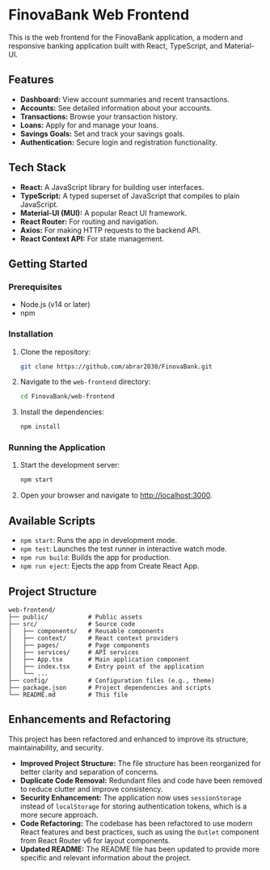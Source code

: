 # FinovaBank Web Frontend

This is the web frontend for the FinovaBank application, a modern and responsive banking application built with React, TypeScript, and Material-UI.

## Features

*   **Dashboard:** View account summaries and recent transactions.
*   **Accounts:** See detailed information about your accounts.
*   **Transactions:** Browse your transaction history.
*   **Loans:** Apply for and manage your loans.
*   **Savings Goals:** Set and track your savings goals.
*   **Authentication:** Secure login and registration functionality.

## Tech Stack

*   **React:** A JavaScript library for building user interfaces.
*   **TypeScript:** A typed superset of JavaScript that compiles to plain JavaScript.
*   **Material-UI (MUI):** A popular React UI framework.
*   **React Router:** For routing and navigation.
*   **Axios:** For making HTTP requests to the backend API.
*   **React Context API:** For state management.

## Getting Started

### Prerequisites

*   Node.js (v14 or later)
*   npm

### Installation

1.  Clone the repository:
    ```bash
    git clone https://github.com/abrar2030/FinovaBank.git
    ```
2.  Navigate to the `web-frontend` directory:
    ```bash
    cd FinovaBank/web-frontend
    ```
3.  Install the dependencies:
    ```bash
    npm install
    ```

### Running the Application

1.  Start the development server:
    ```bash
    npm start
    ```
2.  Open your browser and navigate to [http://localhost:3000](http://localhost:3000).

## Available Scripts

*   `npm start`: Runs the app in development mode.
*   `npm test`: Launches the test runner in interactive watch mode.
*   `npm run build`: Builds the app for production.
*   `npm run eject`: Ejects the app from Create React App.

## Project Structure

```
web-frontend/
├── public/           # Public assets
├── src/              # Source code
│   ├── components/   # Reusable components
│   ├── context/      # React context providers
│   ├── pages/        # Page components
│   ├── services/     # API services
│   ├── App.tsx       # Main application component
│   ├── index.tsx     # Entry point of the application
│   └── ...
├── config/           # Configuration files (e.g., theme)
├── package.json      # Project dependencies and scripts
└── README.md         # This file
```

## Enhancements and Refactoring

This project has been refactored and enhanced to improve its structure, maintainability, and security.

*   **Improved Project Structure:** The file structure has been reorganized for better clarity and separation of concerns.
*   **Duplicate Code Removal:** Redundant files and code have been removed to reduce clutter and improve consistency.
*   **Security Enhancement:** The application now uses `sessionStorage` instead of `localStorage` for storing authentication tokens, which is a more secure approach.
*   **Code Refactoring:** The codebase has been refactored to use modern React features and best practices, such as using the `Outlet` component from React Router v6 for layout components.
*   **Updated README:** The README file has been updated to provide more specific and relevant information about the project.

